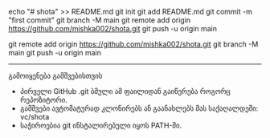 echo "# shota" >> README.md
git init
git add README.md
git commit -m "first commit"
git branch -M main
git remote add origin https://github.com/mishka002/shota.git
git push -u origin main


git remote add origin https://github.com/mishka002/shota.git
git branch -M main
git push -u origin main

---

 გამოიყენება გამშვებისთვის

 - პირველი GitHub .git ბმული ამ ფაილიდან გაიწერება როგორც რეპოზიტორი.
 - გამშვები ავტომატურად კლონირებს ან გაანახლებს მას საქაღალდეში: vc/shota
 - საჭიროებია git ინსტალირებული იყოს PATH-ში.